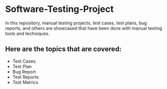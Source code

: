 # Software-Testing-Project
In this repository, manual testing projects, test cases, test plans, bug reports, and others are showcased that have been done with manual testing tools and techniques.
## Here are the topics that are covered:
* Test Cases
* Test Plan
* Bug Report
* Test Reports
* Test Metrics
